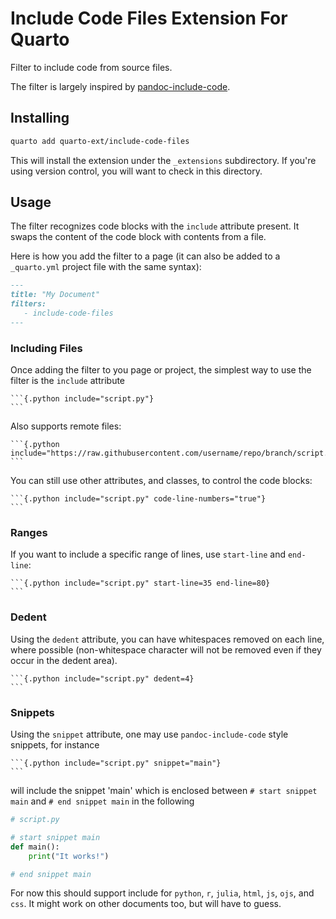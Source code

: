 # Include Code Files Extension For Quarto

Filter to include code from source files.

The filter is largely inspired by
[pandoc-include-code](https://github.com/owickstrom/pandoc-include-code).

## Installing

```bash
quarto add quarto-ext/include-code-files
```

This will install the extension under the `_extensions` subdirectory.
If you're using version control, you will want to check in this directory.

## Usage

The filter recognizes code blocks with the `include` attribute present. It swaps the content of the code block with contents from a file.

Here is how you add the filter to a page (it can also be added to a `_quarto.yml` project file with the same syntax):

````markdown
---
title: "My Document"
filters:
   - include-code-files
---

````

### Including Files

Once adding the filter to you page or project, the simplest way to use the filter is the `include` attribute

    ```{.python include="script.py"}
    ```

Also supports remote files:

    ```{.python include="https://raw.githubusercontent.com/username/repo/branch/script.py"}
    ```

You can still use other attributes, and classes, to control the code blocks:

    ```{.python include="script.py" code-line-numbers="true"}
    ```

### Ranges

If you want to include a specific range of lines, use `start-line` and `end-line`:

    ```{.python include="script.py" start-line=35 end-line=80}
    ```

### Dedent

Using the `dedent` attribute, you can have whitespaces removed on each line, where possible (non-whitespace character will not be removed even if they occur
in the dedent area).

    ```{.python include="script.py" dedent=4}
    ```

### Snippets

Using the `snippet` attribute, one may use ``pandoc-include-code`` style 
snippets, for instance

    ```{.python include="script.py" snippet="main"}
    ```

will include the snippet 'main' which is enclosed between ``# start snippet main``
and ``# end snippet main`` in the following 

```python
# script.py

# start snippet main
def main():
    print("It works!")

# end snippet main
```


For now this should support include for ``python``, ``r``, ``julia``, ``html``,
``js``, ``ojs``, and ``css``. It might work on other documents too, but will 
have to guess.
